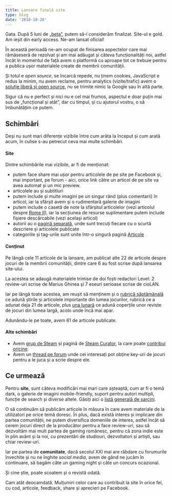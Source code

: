 ```yaml
---
title: Lansare finală site
type: blog
date: '2018-10-20'
---
```

Gata. După 5 luni de [„beta”](/blog/2018/0/beta/), putem să-l considerăm finalizat. Site-ul e gold. Am ieșit din early access. Ne-am lansat oficial!

În această perioadă ne-am ocupat de finisarea aspectelor care mai rămăseseră de rezolvat și am mai adăugat și câteva funcționalități noi, astfel încât în momentul de față avem o platformă cu aproape tot ce trebuie pentru a publica ușor materialele create de membrii comunității. 

Și totul e _open source_, se încarcă repede, nu ținem cookies, JavaScript e redus la minim, nu avem reclame, pentru analytics (vizite/trafic) avem o [soluție liberă și open source](https://matomo.org/), nu se trimite nimic la Google sau în altă parte.

Sigur că nu e perfect și nici nu e cel mai frumos, aspectul e doar puțin mai sus de „funcțional și atât”, dar cu timpul, și cu ajutorul vostru, o să îmbunătățim ce putem.

## Schimbări

Deși nu sunt mari diferențe vizibile între cum arăta la început și cum arată acum, în culise s-au petrecut ceva mai multe schimbări. 

#### Site

Dintre schimbările mai vizibile, ar fi de menționat:

* putem face share mai ușor pentru articolele de pe site pe Facebook și, mai important, pe forum - aici, orice link către un articol de pe site va avea automat și un mic preview.
* articolele au și subtitluri
* putem include și multe imagini pe un singur rând (plus comentarii) în articol, iar la sfârșit avem și o rudimentară galerie de imagini
* putem include o casetă de note la sfârșitul articolelor (vezi articolul despre [Rome II](/posts/2018/06/review-rome2-total-war-mg/)), iar la secțiunea de resurse suplimentare putem include fișiere descărcabile (vezi același articol)
* autorii au o [pagină separată](/authors/), unde sunt trecuți fiecare cu o scurtă descriere și articolele publicate
* categoriile și tag-urile sunt unite într-o singură pagină [Articole](/categories/)

#### Conținut

Pe lângă cele 11 articole de la lansare, am publicat alte 22 de articole despre jocuri de la membrii comunității, dintre care 6 au fost scrise după lansarea site-ului. 

La acestea se adaugă materialele trimise de doi foști redactori Level: 2 review-uri scrise de Marius Ghinea și 7 eseuri serioase scrise de cioLAN. 

Iar pe lângă toate acestea, am reușit să menținem și o [rubrică săptămânală](/tags/retrospectiva-s%C4%83pt%C4%83m%C3%A2nii/) ce adună știrile și articolele importante din lumea jocurilor, rubrică ce a adunat deja 21 de articole, plus [una lunară](/tags/revistele-lunii/) ce adună coperțile unor reviste de jocuri din lumea largă, acolo unde încă mai apar.

Adunându-le pe toate, avem 61 de articole publicate.

#### Alte schimbări

* Avem [grup de Steam](https://steamcommunity.com/groups/candaparerevista) și pagină de [Steam Curator](https://store.steampowered.com/curator/33118512/), la care poate [contribui oricine](https://forum.candaparerevista.ro/viewtopic.php?f=84&t=1956).
* Avem un [thread pe forum](https://forum.candaparerevista.ro/viewtopic.php?f=84&t=1883) unde cei interesați pot obține key-uri de jocuri pentru a le juca și a scrie despre ele.

## Ce urmează

Pentru **site**, sunt câteva modificări mai mari care așteaptă, cum ar fi o temă dark, o galerie de imagini mobile-friendly, suport pentru autori multipli, funcție de search și diverse altele. Găsiți aici o [listă generală de sarcini](https://trello.com/b/QFUqZNNv/candaparerevista-site-forum-public). 

O să continuăm să publicăm articole în măsura în care avem materiale de la utilizatori pe orice temă doresc. În plus, dacă există interes și implicare din partea comunității, ne putem diversifica domeniile de interes, astfel încât să cerem jocuri direct de la producător pentru a face review-uri, sau să dezvoltăm mai mult partea de gaming românesc, pentru că zona indie este în plin avânt și la noi, cu prezentări de studiouri, dezvoltatori și artiști, sau chiar review-uri.

Iar pe partea de **comunitate**, dacă secolul XXI mai are răbdare cu forumurile învechite și nu ne înghite _social media_, avem de gând ne jucăm în continuare, să bagăm câte un gaming night și câte un concurs ocazional.

Și cine știe, poate scoatem și o revistă odată.



Cam atât deocamdată. Mulțumiri celor care au contribuit la site în orice fel, cu cod, articole, feedback, share și aprecieri pe Facebook.


